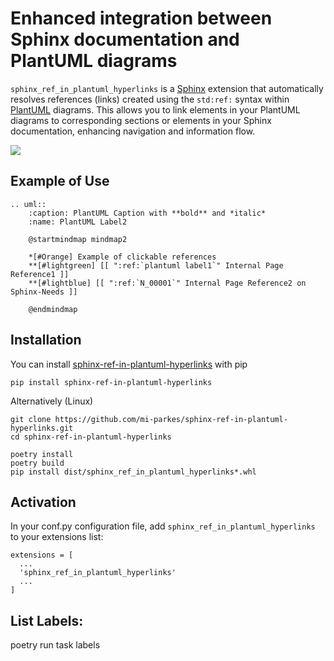 # Enhanced integration between Sphinx documentation and PlantUML diagrams

`sphinx_ref_in_plantuml_hyperlinks` is a [Sphinx](https://www.sphinx-doc.org/en/master/index.html) extension that automatically resolves references (links) created using the `std:ref:` syntax within [PlantUML](https://plantuml.com) diagrams. This allows you to link elements in your PlantUML diagrams to corresponding sections or elements in your Sphinx documentation, enhancing navigation and information flow.

![](https://mi-parkes.github.io/sphinx-ref-in-plantuml-hyperlinks/_images/refInPlantuml.png)

## Example of Use

    .. uml::
        :caption: PlantUML Caption with **bold** and *italic*
        :name: PlantUML Label2
    
        @startmindmap mindmap2
    
        *[#Orange] Example of clickable references
        **[#lightgreen] [[ ":ref:`plantuml label1`" Internal Page Reference1 ]]
        **[#lightblue] [[ ":ref:`N_00001`" Internal Page Reference2 on Sphinx-Needs ]]

        @endmindmap

## Installation

You can install [sphinx-ref-in-plantuml-hyperlinks](https://pypi.org/project/sphinx-ref-in-plantuml-hyperlinks/) with pip

```
pip install sphinx-ref-in-plantuml-hyperlinks
```

Alternatively (Linux)

    git clone https://github.com/mi-parkes/sphinx-ref-in-plantuml-hyperlinks.git
    cd sphinx-ref-in-plantuml-hyperlinks

    poetry install
    poetry build
    pip install dist/sphinx_ref_in_plantuml_hyperlinks*.whl

## Activation

In your conf.py configuration file, add `sphinx_ref_in_plantuml_hyperlinks` to your extensions list:

    extensions = [
      ...
      'sphinx_ref_in_plantuml_hyperlinks'
      ...
    ]

## List Labels:

   poetry run task labels

